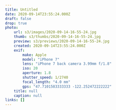 ```yaml
---
title: Untitled
date: 2020-09-14T23:55:24.000Z
draft: false
drop: true
photo:
    url: s3/images/2020-09-14-16-55-24.jpg
    thumb: s3/thumbs/2020-09-14-16-55-24.jpg
    preview: s3/previews/2020-09-14-16-55-24.jpg
    created: 2020-09-14T23:55:24.000Z
    exif:
        make: Apple
        model: "iPhone 7"
        lens: "iPhone 7 back camera 3.99mm f/1.8"
        iso: 20
        aperture: 1.8
        shutter_speed: 1/2740
        focal_length: "4.0 mm"
        gps: "47.7101583333333 -122.252472222222"
    title: null
    caption: null
links: []
---
```

